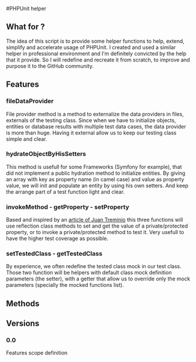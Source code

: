 #PHPUnit helper
## What for ?
The idea of this script is to provide some helper functions to help, extend, simplify and accelerate usage of PHPUnit.
I created and used a similar helper in professional environment and I'm definitely convicted by the help that it provide. 
So I will redefine and recreate it from scratch, to improve and purpose it to the GitHub community.

## Features 

### fileDataProvider
File provider method is a method to externalize the data providers in files, externals of the testing class. 
Since when we have to initialize objects, entities or database results with multiple test data cases, the data provider 
is more than huge. Having it external allow us to keep our testing class simple and clear.

### hydrateObjectByHisSetters
This method is usefull for some Frameworks (Symfony for example), that did not implement a public hydration method to 
initialize entities. By giving an array with key as property name (in camel case) and value as property value, we will 
init and populate an entity by using his own setters. And keep the arrange part of  a test function light and clear.

### invokeMethod - getProperty - setProperty
Based and inspired by an 
[article of Juan Treminio](https://jtreminio.com/blog/unit-testing-tutorial-part-iii-testing-protected-private-methods-coverage-reports-and-crap/) 
this three functions will use reflection class methods to set and get the value of a private/protected property, or 
to invoke a private/protected method to test it. Very usefull to have the higher test coverage as possible.

### setTestedClass - getTestedClass
By experience, we often redefine the tested class mock in our test class. Those two function will be helpers with 
default class mock definition parameters (the setter), with a getter that allow us to override only the mock parameters 
(specially the mocked functions list).

## Methods

## Versions
### 0.0
Features scope definition
